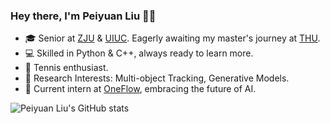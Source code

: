 <!--### Hi there 👋-->

<!--
**Hank0626/Hank0626** is a ✨ _special_ ✨ repository because its `README.md` (this file) appears on your GitHub profile.

Here are some ideas to get you started:

- 🔭 I’m currently working on ...
- 🌱 I’m currently learning ...
- 👯 I’m looking to collaborate on ...
- 🤔 I’m looking for help with ...
- 💬 Ask me about ...
- 📫 How to reach me: ...
- 😄 Pronouns: ...
- ⚡ Fun fact: ...
-->

### Hey there, I'm Peiyuan Liu 👋🌟
- 🎓 Senior at [ZJU](https://www.zju.edu.cn) & [UIUC](https://illinois.edu/). Eagerly awaiting my master's journey at [THU](https://www.tsinghua.edu.cn).
- 💻 Skilled in Python & C++, always ready to learn more.
- 🎾 Tennis enthusiast.
- 🧠 Research Interests: Multi-object Tracking, Generative Models.
- 🚀 Current intern at [OneFlow](https://github.com/Oneflow-Inc), embracing the future of AI.

![Peiyuan Liu's GitHub stats](https://github-readme-stats.vercel.app/api?username=HANK0626&show_icons=true&theme=tokyonight&count_private=true)


